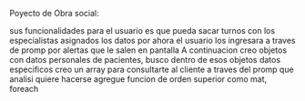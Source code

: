 Poyecto de Obra social:

sus funcionalidades para el usuario es que pueda sacar turnos con los especialistas asignados
los datos por ahora el usuario los ingresara a traves de promp por alertas que le salen en pantalla 
A continuacion creo objetos con datos personales de pacientes, busco dentro de esos objetos datos especificos
creo un array para consultarte al cliente a traves del promp que analisi quiere hacerse 
agregue funcion de orden superior como mat, foreach 
